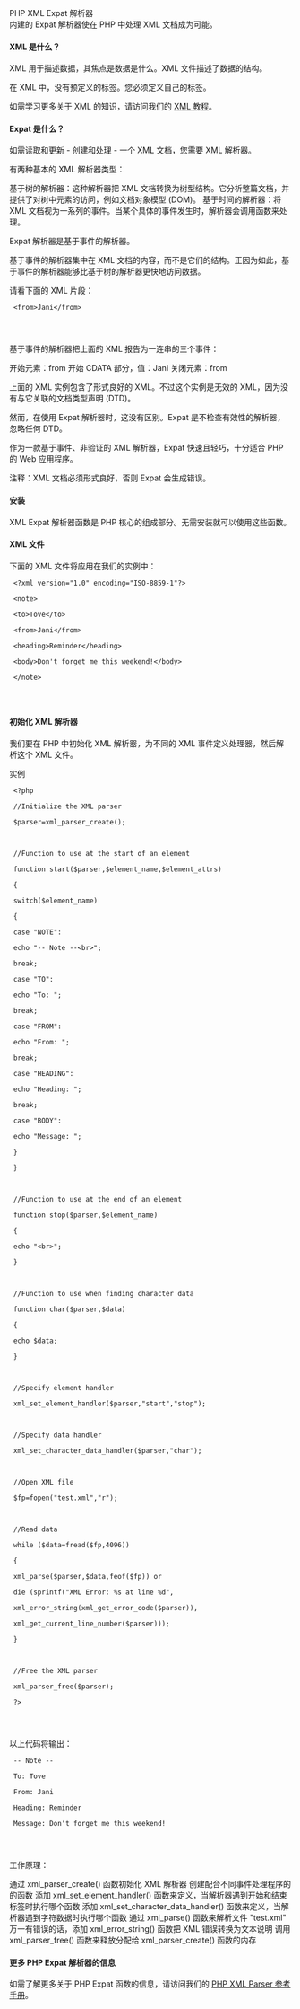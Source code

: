  PHP XML Expat 解析器  
内建的 Expat 解析器使在 PHP 中处理 XML 文档成为可能。

 

#### XML 是什么？

 XML 用于描述数据，其焦点是数据是什么。XML 文件描述了数据的结构。

 在 XML 中，没有预定义的标签。您必须定义自己的标签。

 如需学习更多关于 XML 的知识，请访问我们的 [XML 教程](#)。

 

#### Expat 是什么？

 如需读取和更新 - 创建和处理 - 一个 XML 文档，您需要 XML 解析器。

 有两种基本的 XML 解析器类型：

 
基于树的解析器：这种解析器把 XML 文档转换为树型结构。它分析整篇文档，并提供了对树中元素的访问，例如文档对象模型 (DOM)。
 基于时间的解析器：将 XML 文档视为一系列的事件。当某个具体的事件发生时，解析器会调用函数来处理。
 
Expat 解析器是基于事件的解析器。

 基于事件的解析器集中在 XML 文档的内容，而不是它们的结构。正因为如此，基于事件的解析器能够比基于树的解析器更快地访问数据。

 请看下面的 XML 片段：

 
```
 <from>Jani</from> 




```
 基于事件的解析器把上面的 XML 报告为一连串的三个事件：

 
开始元素：from
 开始 CDATA 部分，值：Jani
 关闭元素：from
 
上面的 XML 实例包含了形式良好的 XML。不过这个实例是无效的 XML，因为没有与它关联的文档类型声明 (DTD)。

 然而，在使用 Expat 解析器时，这没有区别。Expat 是不检查有效性的解析器，忽略任何 DTD。

 作为一款基于事件、非验证的 XML 解析器，Expat 快速且轻巧，十分适合 PHP 的 Web 应用程序。

 注释：XML 文档必须形式良好，否则 Expat 会生成错误。

 

#### 安装

 XML Expat 解析器函数是 PHP 核心的组成部分。无需安装就可以使用这些函数。

 

#### XML 文件

 下面的 XML 文件将应用在我们的实例中：

 
```
 <?xml version="1.0" encoding="ISO-8859-1"?>

 <note>

 <to>Tove</to>

 <from>Jani</from>

 <heading>Reminder</heading>

 <body>Don't forget me this weekend!</body>

 </note> 




```
 



#### 初始化 XML 解析器

 我们要在 PHP 中初始化 XML 解析器，为不同的 XML 事件定义处理器，然后解析这个 XML 文件。

 实例 
```
 <?php

 //Initialize the XML parser

 $parser=xml_parser_create();



 //Function to use at the start of an element

 function start($parser,$element_name,$element_attrs)

 {

 switch($element_name)

 {

 case "NOTE":

 echo "-- Note --<br>";

 break;

 case "TO":

 echo "To: ";

 break;

 case "FROM":

 echo "From: ";

 break;

 case "HEADING":

 echo "Heading: ";

 break;

 case "BODY":

 echo "Message: ";

 }

 }



 //Function to use at the end of an element

 function stop($parser,$element_name)

 {

 echo "<br>";

 }



 //Function to use when finding character data

 function char($parser,$data)

 {

 echo $data;

 }



 //Specify element handler

 xml_set_element_handler($parser,"start","stop");



 //Specify data handler

 xml_set_character_data_handler($parser,"char");



 //Open XML file

 $fp=fopen("test.xml","r");



 //Read data

 while ($data=fread($fp,4096))

 {

 xml_parse($parser,$data,feof($fp)) or 

 die (sprintf("XML Error: %s at line %d", 

 xml_error_string(xml_get_error_code($parser)),

 xml_get_current_line_number($parser)));

 }



 //Free the XML parser

 xml_parser_free($parser);

 ?> 




```
 以上代码将输出：

 
```
 -- Note --

 To: Tove

 From: Jani

 Heading: Reminder

 Message: Don't forget me this weekend! 




```
 工作原理：

 
通过 xml_parser_create() 函数初始化 XML 解析器
 创建配合不同事件处理程序的的函数
 添加 xml_set_element_handler() 函数来定义，当解析器遇到开始和结束标签时执行哪个函数
 添加 xml_set_character_data_handler() 函数来定义，当解析器遇到字符数据时执行哪个函数
 通过 xml_parse() 函数来解析文件 "test.xml"
 万一有错误的话，添加 xml_error_string() 函数把 XML 错误转换为文本说明
 调用 xml_parser_free() 函数来释放分配给 xml_parser_create() 函数的内存
 


#### 更多 PHP Expat 解析器的信息

 如需了解更多关于 PHP Expat 函数的信息，请访问我们的 [PHP XML Parser 参考手册](http://www.w3cschool.cc/php/php-ref-xml.html)。



 

